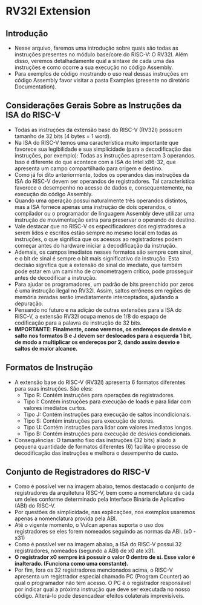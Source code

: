 # RV32I Extension

## Introdução
* Nesse arquivo, faremos uma introdução sobre quais são todas as instruções presentes no módulo base/core do RISC-V: O RV32I. Além disso, veremos detalhadamente qual a sintaxe de cada uma das instruções e como ocorre a sua execução no código Assembly.
* Para exemplos de código mostrando o uso real dessas instruções em código Assembly favor visitar a pasta Examples (presente no diretório Documentation).

## Considerações Gerais Sobre as Instruções da ISA do RISC-V
* Todas as instruções da extensão base do RISC-V (RV32I) possuem tamanho de 32 bits (4 bytes = 1 word).
* Na ISA do RISC-V temos uma característica muito importante que favorece sua legibilidade e sua simplicidade (para a decodificação das instruções, por exemplo): Todas as instruções apresentam 3 operandos. Isso é diferente do que acontece com a ISA do Intel x86-32, que apresenta um campo compartilhado para origem e destino.
* Como já foi dito anteriormente, todos os operandos das instruções da ISA do RISC-V devem ser operandos de registradores. Tal característica favorece o desempenho no acesso de dados e, consequentemente, na execução do código Assembly.
* Quando uma operação possui naturalmente três operandos distintos, mas a ISA fornece apenas uma instrução de dois operandos, o compilador ou o programador de linguagem Assembly deve utilizar uma instrução de movimentação extra para preservar o operando de destino.
* Vale destacar que no RISC-V os especificadores dos registradores a serem lidos e escritos estão sempre no mesmo local em todas as instruções, o que significa que os acessos ao registradores podem começar antes do hardware iniciar a decodificação da instrução.
* Ademais, os campos imediatos nesses formatos são sempre com sinal, e o bit de sinal é sempre o bit mais significativo da instrução. Esta decisão significa que a extensão de sinal do imediato, que também pode estar em um caminho de cronometragem crítico, pode prosseguir antes de decodificar a instrução.
* Para ajudar os programadores, um padrão de bits preenchido por zeros é uma instrução ilegal no RV32I. Assim, saltos errôneos em regiões de memória zeradas serão imediatamente interceptados, ajudando a depuração.
* Pensando no futuro e na adição de outras extensões para a ISA do RISC-V, a extensão RV32I ocupa menos de 1/8 do espaço de codificação para a palavra de instrução de 32 bits.
* __IMPORTANTE__: __Finalmente, como veremos, os endereços de desvio e salto nos formatos B e J devem ser deslocados para a esquerda 1 bit, de modo a multiplicar os endereços por 2, dando assim desvio e saltos de maior alcance.__

## Formatos de Instrução
* A extensão base do RISC-V (RV32I) apresenta 6 formatos diferentes para suas instruções. São eles:
  * Tipo R: Contém instruções para operações de registradores.
  * Tipo I: Contém instruções para execução de loads e para lidar com valores imediatos curtos.
  * Tipo J: Contém instruções para execução de saltos incondicionais.
  * Tipo S: Contém instruções para execução de stores.
  * Tipo U: Contém instruções para lidar com valores imediatos longos.
  * Tipo B: Contém instruções para execução de desvios condicionais.
* Consequências: O tamanho fixo das instruções (32 bits) aliado à pequena quantidade de formatos diferentes (6) facilita o processo de decodificação das instruções e melhora o desempenho de custo.

## Conjunto de Registradores do RISC-V
* Como é possível ver na imagem abaixo, temos destacado o conjunto de registradores da arquitetura RISC-V, bem como a nomenclatura de cada um deles conforme determinado pela Interface Binária de Aplicativo (ABI) do RISC-V.
* Por questões de simplicidade, nas explicações, nos exemplos usaremos apenas a nomenclatura provida pela ABI.
* Até o vigente momento, o Vulcan apenas suporta o uso dos registradores se eles forem nomeados seguindo as normas da ABI. (x0 - x31)
* Como é possível ver na imagem abaixo, a ISA do RISC-V possui 32 registradores, nomeados (segundo a ABI) de x0 ate x31.
* __O registrador x0 sempre irá possuir o valor 0 dentro de si. Esse valor é inalterado. (Funciona como uma constante).__
* Por fim, fora os 32 registradores mencionados acima, o RISC-V apresenta um registrador especial chamado PC (Program Counter) ao qual o programador não tem acesso. O PC é o registrador responsável por indicar qual a próxima instrução que deve ser executada no nosso código. Alterá-lo pode desencadear efeitos colaterais imprevisíveis.
